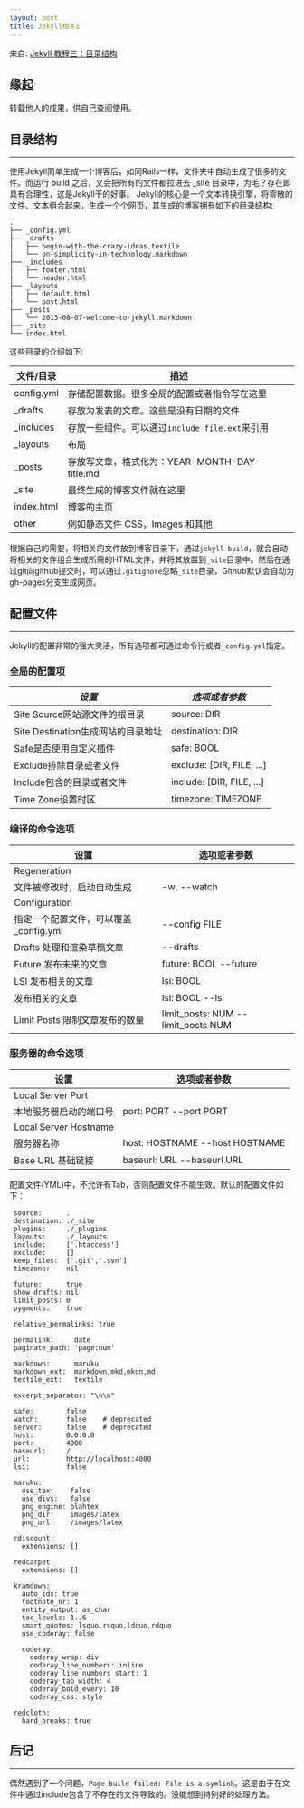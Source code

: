 ```yaml
---
layout: post
title: Jekyll相关1
---
```


来自: [Jekyll 教程三：目录结构](http://www.zhanxin.info/jekyll/2013-08-07-jekyll-directory-structure.html)

## 缘起
转载他人的成果，供自己查阅使用。

## 目录结构
----

使用Jekyll简单生成一个博客后，如同Rails一样，文件夹中自动生成了很多的文件。而运行 build 之后，又会把所有的文件都拉进去 _site 目录中，为毛？存在即具有合理性，这是Jekyll干的好事。
Jekyll的核心是一个文本转换引擎，将零散的文件、文本组合起来，生成一个个网页，其生成的博客拥有如下的目录结构:

    .
    ├── _config.yml
    ├── _drafts
    |   ├── begin-with-the-crazy-ideas.textile
    |   └── on-simplicity-in-technology.markdown
    ├── _includes
    |   ├── footer.html
    |   └── header.html
    ├── _layouts
    |   ├── default.html
    |   └── post.html
    ├── _posts
    │   └── 2013-08-07-welcome-to-jekyll.markdown
    ├── _site
    └── index.html

这些目录的介绍如下:

  文件/目录  |  描述
------------ | -----------------------------------------
  config.yml | 存储配置数据。很多全局的配置或者指令写在这里
 _drafts   	 | 存放为发表的文章。这些是没有日期的文件
 _includes   | 存放一些组件。可以通过`include file.ext`来引用
 _layouts    |	布局
 _posts 	   | 存放写文章，格式化为：YEAR-MONTH-DAY-title.md
 _site 	     | 最终生成的博客文件就在这里
 index.html  |	博客的主页
 other 	     | 例如静态文件 CSS，Images 和其他

根据自己的需要，将相关的文件放到博客目录下，通过`jekyll build`，就会自动将相关的文件组合生成所需的HTML文件，并将其放置到`_site`目录中。然后在通过git向github提交时，可以通过`.gitignore`忽略`_site`目录，Github默认会自动为gh-pages分支生成网页。

## 配置文件
----

Jekyll的配置非常的强大灵活，所有选项都可通过命令行或者`_config.yml`指定。

### 全局的配置项

 *设置*                                |   *选项或者参数*
-------------------------------------- | --------------------------------------
Site Source网站源文件的根目录          |  source: DIR
Site Destination生成网站的目录地址     | destination: DIR
Safe是否使用自定义插件                 |  safe: BOOL
Exclude排除目录或者文件                | exclude: [DIR, FILE, ...]
Include包含的目录或者文件              | include: [DIR, FILE, ...]
Time Zone设置时区                      |   timezone: TIMEZONE

### 编译的命令选项

 设置                                  |  选项或者参数
-------------------------------------- | --------------------------------------
Regeneration                           | 
文件被修改时，启动自动生成             | -w, --watch
Configuration                          |
指定一个配置文件，可以覆盖_config.yml  |--config FILE
Drafts 处理和渲染草稿文章              |--drafts
Future 发布未来的文章                  | future: BOOL   --future
LSI 发布相关的文章                     | lsi: BOOL
发布相关的文章                         | lsi: BOOL --lsi
Limit Posts 限制文章发布的数量         | limit_posts: NUM --limit_posts NUM


### 服务器的命令选项

设置                  |            选项或者参数
--------------------- | -------------------------------------
Local Server Port     |
本地服务器启动的端口号|  port: PORT   --port PORT
Local Server Hostname |
服务器名称            |  host: HOSTNAME --host HOSTNAME
Base URL 基础链接     |  baseurl: URL  --baseurl URL

配置文件(YML)中，不允许有Tab，否则配置文件不能生效。默认的配置文件如下：

     source:      .
     destination: ./_site
     plugins:     ./_plugins
     layouts:     ./_layouts
     include:     ['.htaccess']
     exclude:     []
     keep_files:  ['.git','.svn']
     timezone:    nil
     
     future:      true
     show_drafts: nil
     limit_posts: 0
     pygments:    true
     
     relative_permalinks: true
     
     permalink:     date
     paginate_path: 'page:num'
     
     markdown:      maruku
     markdown_ext:  markdown,mkd,mkdn,md
     textile_ext:   textile
     
     excerpt_separator: "\n\n"
     
     safe:        false
     watch:       false    # deprecated
     server:      false    # deprecated
     host:        0.0.0.0
     port:        4000
     baseurl:     /
     url:         http://localhost:4000
     lsi:         false
     
     maruku:
       use_tex:    false
       use_divs:   false
       png_engine: blahtex
       png_dir:    images/latex
       png_url:    /images/latex
     
     rdiscount:
       extensions: []
     
     redcarpet:
       extensions: []
     
     kramdown:
       auto_ids: true
       footnote_nr: 1
       entity_output: as_char
       toc_levels: 1..6
       smart_quotes: lsquo,rsquo,ldquo,rdquo
       use_coderay: false
     
       coderay:
         coderay_wrap: div
         coderay_line_numbers: inline
         coderay_line_numbers_start: 1
         coderay_tab_width: 4
         coderay_bold_every: 10
         coderay_css: style
     
     redcloth:
       hard_breaks: true

## 后记
----
偶然遇到了一个问题，`Page build failed: File is a symlink`。这是由于在文件中通过include包含了不存在的文件导致的。没能想到特别好的处理方法。
